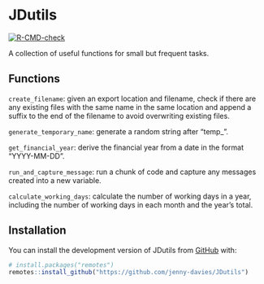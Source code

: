 
<!-- README.md is generated from README.Rmd. Please edit that file -->

# JDutils

<!-- badges: start -->

[![R-CMD-check](https://github.com/jenny-davies/JDutils/actions/workflows/R-CMD-check.yaml/badge.svg)](https://github.com/jenny-davies/JDutils/actions/workflows/R-CMD-check.yaml)

<!-- badges: end -->

A collection of useful functions for small but frequent tasks.

## Functions

`create_filename`: given an export location and filename, check if there
are any existing files with the same name in the same location and
append a suffix to the end of the filename to avoid overwriting existing
files.

`generate_temporary_name`: generate a random string after “temp\_”.

`get_financial_year`: derive the financial year from a date in the
format “YYYY-MM-DD”.

`run_and_capture_message`: run a chunk of code and capture any messages
created into a new variable.

`calculate_working_days`: calculate the number of working days in a
year, including the number of working days in each month and the year’s
total.

## Installation

You can install the development version of JDutils from
[GitHub](https://github.com/) with:

``` r
# install.packages("remotes")
remotes::install_github("https://github.com/jenny-davies/JDutils")
```
